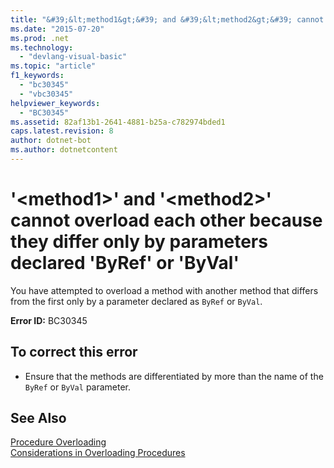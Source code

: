 ```yaml
---
title: "&#39;&lt;method1&gt;&#39; and &#39;&lt;method2&gt;&#39; cannot overload each other because they differ only by parameters declared &#39;ByRef&#39; or &#39;ByVal&#39;"
ms.date: "2015-07-20"
ms.prod: .net
ms.technology: 
  - "devlang-visual-basic"
ms.topic: "article"
f1_keywords: 
  - "bc30345"
  - "vbc30345"
helpviewer_keywords: 
  - "BC30345"
ms.assetid: 82af13b1-2641-4881-b25a-c782974bded1
caps.latest.revision: 8
author: dotnet-bot
ms.author: dotnetcontent
---
```

# &#39;&lt;method1&gt;&#39; and &#39;&lt;method2&gt;&#39; cannot overload each other because they differ only by parameters declared &#39;ByRef&#39; or &#39;ByVal&#39;
You have attempted to overload a method with another method that differs from the first only by a parameter declared as `ByRef` or `ByVal`.  
  
 **Error ID:** BC30345  
  
## To correct this error  
  
-   Ensure that the methods are differentiated by more than the name of the `ByRef` or `ByVal` parameter.  
  
## See Also  
 [Procedure Overloading](../../visual-basic/programming-guide/language-features/procedures/procedure-overloading.md)   
 [Considerations in Overloading Procedures](../../visual-basic/programming-guide/language-features/procedures/considerations-in-overloading-procedures.md)

